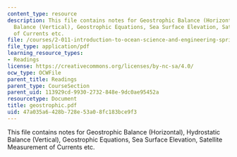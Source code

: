 ```yaml
---
content_type: resource
description: This file contains notes for Geostrophic Balance (Horizontal), Hydrostatic
  Balance (Vertical), Geostrophic Equations, Sea Surface Elevation, Satellite Measurement
  of Currents etc.
file: /courses/2-011-introduction-to-ocean-science-and-engineering-spring-2006/47a035a6428b728e53a08fc183bce9f3_geostrophic.pdf
file_type: application/pdf
learning_resource_types:
- Readings
license: https://creativecommons.org/licenses/by-nc-sa/4.0/
ocw_type: OCWFile
parent_title: Readings
parent_type: CourseSection
parent_uid: 113929cd-9930-2732-848e-9dc0ae95452a
resourcetype: Document
title: geostrophic.pdf
uid: 47a035a6-428b-728e-53a0-8fc183bce9f3
---
```

This file contains notes for Geostrophic Balance (Horizontal), Hydrostatic Balance (Vertical), Geostrophic Equations, Sea Surface Elevation, Satellite Measurement of Currents etc.